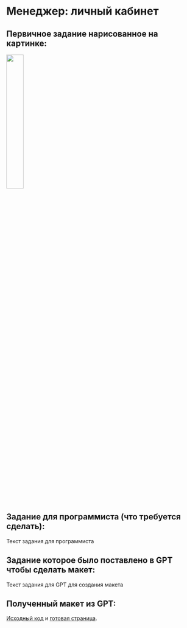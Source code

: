 # Менеджер: личный кабинет

## Первичное задание нарисованное на картинке:
<p >
    <img src="/wiki/manager-warehouse.jpg" width="30%">
</p>

## Задание для программиста (что требуется сделать):

Текст задания для программиста

## Задание которое было поставлено в GPT чтобы сделать макет:

Текст задания для GPT для создания макета

## Полученный макет из GPT:

[Исходный код](/wiki/pages/manager-warehouse.html) и <a href="https://htmlpreview.github.io?https://github.com/matveynator/restar/blob/main/wiki/pages/manager-warehouse.html">готовая страница</a>.
